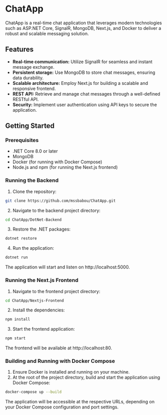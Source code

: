 # ChatApp

ChatApp is a real-time chat application that leverages modern technologies such as ASP.NET Core, SignalR, MongoDB, Next.js, and Docker to deliver a robust and scalable messaging solution.

## Features

- **Real-time communication:** Utilize SignalR for seamless and instant message exchange.
- **Persistent storage:** Use MongoDB to store chat messages, ensuring data durability.
- **Scalable architecture:** Employ Next.js for building a scalable and responsive frontend.
- **REST API:** Retrieve and manage chat messages through a well-defined RESTful API.
- **Security:** Implement user authentication using API keys to secure the application.

## Getting Started

### Prerequisites

- .NET Core 8.0 or later
- MongoDB
- Docker (for running with Docker Compose)
- Node.js and npm (for running the Next.js frontend)

### Running the Backend

1. Clone the repository:
```sh
git clone https://github.com/mssbabou/ChatApp.git
```
2. Navigate to the backend project directory:
```sh
cd ChatApp/DotNet-Backend
```
3. Restore the .NET packages:
```sh
dotnet restore
```
4. Run the application:
```sh
dotnet run
```

The application will start and listen on http://localhost:5000.

### Running the Next.js Frontend

1. Navigate to the frontend project directory:
```sh
cd ChatApp/Nextjs-Frontend
```
2. Install the dependencies:
```sh
npm install
```
3. Start the frontend application:
```sh
npm start
```

The frontend will be available at http://localhost:80.

### Building and Running with Docker Compose
1. Ensure Docker is installed and running on your machine.
2. At the root of the project directory, build and start the application using Docker Compose:
```sh
docker-compose up --build
```

The application will be accessible at the respective URLs, depending on your Docker Compose configuration and port settings.